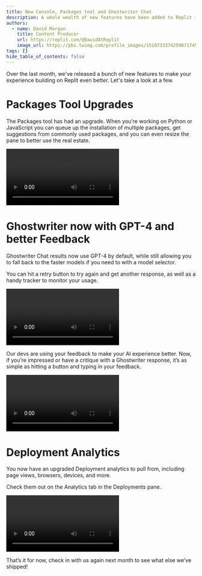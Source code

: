 ```yaml
---
title: New Console, Packages tool and Ghostwriter Chat
description: A whole wealth of new features have been added to Replit in the last month, let's explore
authors:
  - name: David Morgan
    title: Content Producer
    url: https://replit.com/@DavidAtReplit
    image_url: https://pbs.twimg.com/profile_images/1510733374259871745/b2d2jh4Y_400x400.jpg
tags: []
hide_table_of_contents: false
---
```

Over the last month, we've released a bunch of new features to make your experience building on Replit even better. Let's take a look at a few.


# Packages Tool Upgrades

The Packages tool has had an upgrade. When you’re working on Python or JavaScript you can queue up the installation of multiple packages, get suggestions from commonly used packages, and you can even resize the pane to better use the real estate.

<video controls>
  <source src="https://docimg.replit.com/images/changelog/20230915/packages-tool.mp4"/>
</video>


# Ghostwriter now with GPT-4 and better Feedback

Ghostwriter Chat results now use GPT-4 by default, while still allowing you to fall back to the faster models if you need to with a model selector.

You can hit a retry button to try again and get another response, as well as a handy tracker to monitor your usage.

<video controls>
  <source src="https://docimg.replit.com/images/changelog/20230915/gw-model-choice.mp4"/>
</video>

Our devs are using your feedback to make your AI experience better. Now, if you’re impressed or have a critique with a Ghostwriter response, it’s as simple as hitting a button and typing in your feedback.

<video controls>
  <source src="https://docimg.replit.com/images/changelog/20230915/gw-feedback.mp4"/>
</video>


# Deployment Analytics

You now have an upgraded Deployment analytics to pull from, including page views, browsers, devices, and more.

Check them out on the Analytics tab in the Deployments pane.

<video controls>
  <source src="https://docimg.replit.com/images/changelog/20230915/deployment-analytics.mp4"/>
</video>


That’s it for now, check in with us again next month to see what else we’ve shipped!





